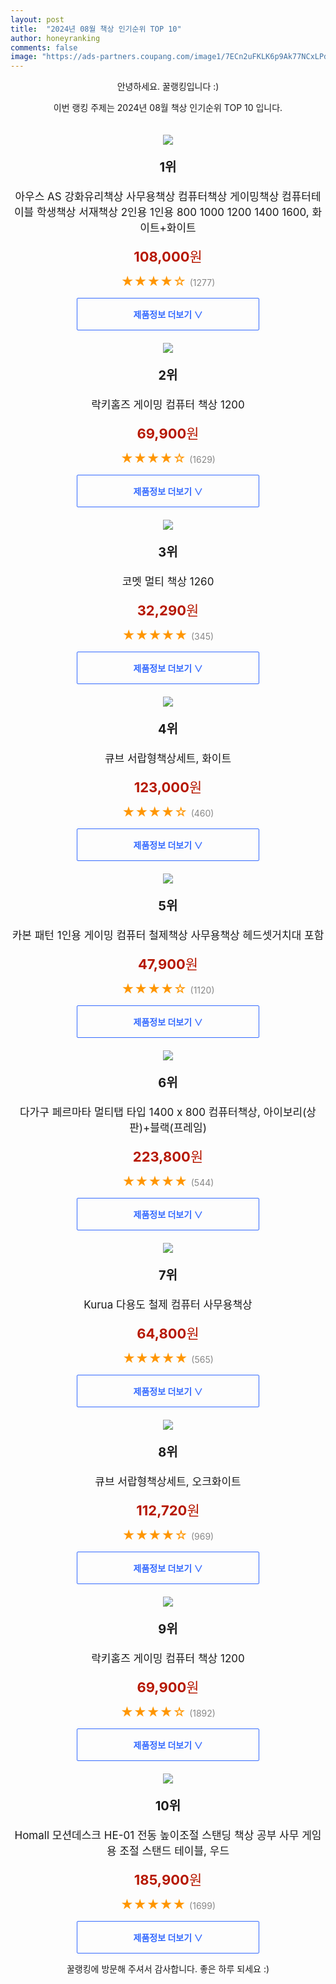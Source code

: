 ```yaml
---
layout: post
title:  "2024년 08월 책상 인기순위 TOP 10"
author: honeyranking
comments: false
image: "https://ads-partners.coupang.com/image1/7ECn2uFKLK6p9Ak77NCxLPdxx2kCyl2lrX0OFKeGnPmi3NhWqMvAtiupO8iOqEubVLzjxYGzc_EVHkWaFga8T79iTtBn_3hL38YxuPqCtUNxJ_6Fl0p-az3vuwJdgn2w0o4k9APriZWHDhExEFNyWgvYdKyTmF8o1ukialYAnip-aqNdGMkqocBfvKMSzIH9UC35lhGouyjTPsSaLrQUcDmnFUycHpPDXJFldPMwMQ0bXcMThkU5F2RUT4JmZg9bPl38BYKyyONIy-c0fnJE8jTMsioIzurcx9oupEQvXaP-4rPC1lf3dzMVX-7ty9M="
---
```

<p style="text-align: center;">안녕하세요. 꿀랭킹입니다 :)</p>
<p style="text-align: center;">이번 랭킹 주제는 2024년 08월 책상 인기순위 TOP 10 입니다.</p><center><img src="https://ads-partners.coupang.com/image1/7ECn2uFKLK6p9Ak77NCxLPdxx2kCyl2lrX0OFKeGnPmi3NhWqMvAtiupO8iOqEubVLzjxYGzc_EVHkWaFga8T79iTtBn_3hL38YxuPqCtUNxJ_6Fl0p-az3vuwJdgn2w0o4k9APriZWHDhExEFNyWgvYdKyTmF8o1ukialYAnip-aqNdGMkqocBfvKMSzIH9UC35lhGouyjTPsSaLrQUcDmnFUycHpPDXJFldPMwMQ0bXcMThkU5F2RUT4JmZg9bPl38BYKyyONIy-c0fnJE8jTMsioIzurcx9oupEQvXaP-4rPC1lf3dzMVX-7ty9M=" style="margin-top:20px" /></center><p style="text-align: center; font-size: 20px"><b>1위</b></p><p style="text-align: center; font-size: 17px">아우스 AS 강화유리책상 사무용책상 컴퓨터책상 게이밍책상 컴퓨터테이블 학생책상 서재책상 2인용 1인용 800 1000 1200 1400 1600, 화이트+화이트</p><p style="text-align: center;"><span style="color: #b61800; font-size: 22px;"><b>108,000</b>원</span></p><p style="text-align: center;"><span style="color: #ff9600; font-size: 20px;">★★★★☆ </span><span style="color: #878787;">(1277)</span></p><center><a href="https://link.coupang.com/re/AFFSDP?lptag=AF3899140&subid=honeyrank&pageKey=1513166907&itemId=18964887449&vendorItemId=86090691541&traceid=V0-153-77f07f3df102d693&clickBeacon=4c2f5f30-5365-11ef-9f9c-5f06f73491e2%7E3&requestid=20240806050000650305466293&token=31850C%7CMIXED"><div style="font-size: 14px; display: inline-block; padding: 15px 90px; color: #346aff; border-radius: 2px; border: 1px solid #346aff; cursor: pointer;"><b>제품정보 더보기 &or;</b></div></a></center><center><img src="https://ads-partners.coupang.com/image1/6nG-Q-NMpj5qDlLv6uNfFD5Gt4RN7fqraYKeBkq-xR88K2cCabr5mCAZ1RJHSrqQ7qTgaDaufRFEpbV0rQxPMblKoXzR6aU-aYkILZpxQQCOOYrOtxBwanC-kwTkBrzFsOTXTOXAvN_3TdVCyLmYdvsEGR6Au4pND3gPBDMMELOiiKqogb6emRErnBRWypreBtjEhQOryECfllB70gA6HdBufaqYqN-_hj2bN2nI9KsFIb1hP3mbR1Ck09dhlwRLGyOJI4FGLIrcQ1Nj6iO_Szf8YEd-AcGEBTwxJHLVA-0MSy8TW5Hyut8=" style="margin-top:20px" /></center><p style="text-align: center; font-size: 20px"><b>2위</b></p><p style="text-align: center; font-size: 17px">락키홈즈 게이밍 컴퓨터 책상 1200</p><p style="text-align: center;"><span style="color: #b61800; font-size: 22px;"><b>69,900</b>원</span></p><p style="text-align: center;"><span style="color: #ff9600; font-size: 20px;">★★★★☆ </span><span style="color: #878787;">(1629)</span></p><center><a href="https://link.coupang.com/re/AFFSDP?lptag=AF3899140&subid=honeyrank&pageKey=7800192807&itemId=21123338299&vendorItemId=88357854127&traceid=V0-153-c2a68632fa34a5c2&requestid=20240806050000650305466293&token=31850C%7CMIXED"><div style="font-size: 14px; display: inline-block; padding: 15px 90px; color: #346aff; border-radius: 2px; border: 1px solid #346aff; cursor: pointer;"><b>제품정보 더보기 &or;</b></div></a></center><center><img src="https://ads-partners.coupang.com/image1/v_t4ytzNghMEC5V9v6nNliBggGbSGLXJspTO154Ii-oPQhZtR3IPII5NayTU22H13M3EldDhx0REZPv_KDYaSBpxeHO5YDWPqnXEVW1REX5i60kuL2OpUxoOB2SPfuPIyzzuGnxg_BqTCHrYbH8Ds0yT0f794H1sfdWiDsvc3uMPxk_zTbKWoUI9LpEgIAI_ycwLHklNyFFD_veGzihyMWN2hzUeqZOorR4A8A9gB1OoTnJaFXV4cLchxL2i92VtuRvGcdB5gTZtd9nH-xJQo_9vlp8-paha4Q==" style="margin-top:20px" /></center><p style="text-align: center; font-size: 20px"><b>3위</b></p><p style="text-align: center; font-size: 17px">코멧 멀티 책상 1260</p><p style="text-align: center;"><span style="color: #b61800; font-size: 22px;"><b>32,290</b>원</span></p><p style="text-align: center;"><span style="color: #ff9600; font-size: 20px;">★★★★★ </span><span style="color: #878787;">(345)</span></p><center><a href="https://link.coupang.com/re/AFFSDP?lptag=AF3899140&subid=honeyrank&pageKey=1601845545&itemId=2736017012&vendorItemId=70726113215&traceid=V0-153-5984bd165958caa5&requestid=20240806050000650305466293&token=31850C%7CMIXED"><div style="font-size: 14px; display: inline-block; padding: 15px 90px; color: #346aff; border-radius: 2px; border: 1px solid #346aff; cursor: pointer;"><b>제품정보 더보기 &or;</b></div></a></center><center><img src="https://ads-partners.coupang.com/image1/gjMTxm2-IacL3rAwgrKBEBPMtz_ckkW6db02v1DWIzxx1im_cXIHcj0YyDGgM6aFKzpvA0Y7qVJC0qt_Ia0CzYbmajdDwZiNXEDl0Kt63PJsI-tcOhiuund68oXt820xmm2QhR2UNqWqDRgJGF8o0MHzfXsM2xEX3nZMdmo8qwWBGC3XnxQjfzNt1uQkq9T-jHSa5vBrKiDK6rRfTbNOhd7TZ25xMM-xMLf5MMsCZd2XD9VvYBqHewZBO2D3uqykqH1ZhuLWD0NsFAdkapo6ctstGs3qtmjVwKNJzj9TS_MT5no-nIMy" style="margin-top:20px" /></center><p style="text-align: center; font-size: 20px"><b>4위</b></p><p style="text-align: center; font-size: 17px">큐브 서랍형책상세트, 화이트</p><p style="text-align: center;"><span style="color: #b61800; font-size: 22px;"><b>123,000</b>원</span></p><p style="text-align: center;"><span style="color: #ff9600; font-size: 20px;">★★★★☆ </span><span style="color: #878787;">(460)</span></p><center><a href="https://link.coupang.com/re/AFFSDP?lptag=AF3899140&subid=honeyrank&pageKey=128919212&itemId=379824565&vendorItemId=3920103223&traceid=V0-153-263a6e3f28b5eadc&clickBeacon=4c2f5f30-5365-11ef-b9c8-24046ac002dd%7E3&requestid=20240806050000650305466293&token=31850C%7CMIXED"><div style="font-size: 14px; display: inline-block; padding: 15px 90px; color: #346aff; border-radius: 2px; border: 1px solid #346aff; cursor: pointer;"><b>제품정보 더보기 &or;</b></div></a></center><center><img src="https://ads-partners.coupang.com/image1/JsGl0rACL44-itH2JpnN6dt6qbLuzZJiaHGgqMc8R1M8pubwSDIBA5mOvOn1dBZ7bAkhr2Rwhscldz-u6lwSbb7h4cqTgPk3a7M5pgE66Uk9yiUj4b6cNpzEX2t6Epgd4DrGm-2b0tJ70545v2yv_xtpp6Z-BEKfM6IEtwBKJHrlI41YEFCeiVO1nBwDjHWH-hmPbZqHS5Vgqxj48twLqWnS-dpGsUy_HWSeMb8g0E3JCoWq7oHVZDfanR3kHdwteyqK6re28rpQoPeM-qLVGj9u17-AmLQEJYJIhgQ1wm5UzxEQ8hVugDITjQ==" style="margin-top:20px" /></center><p style="text-align: center; font-size: 20px"><b>5위</b></p><p style="text-align: center; font-size: 17px">카본 패턴 1인용 게이밍 컴퓨터 철제책상 사무용책상 헤드셋거치대 포함</p><p style="text-align: center;"><span style="color: #b61800; font-size: 22px;"><b>47,900</b>원</span></p><p style="text-align: center;"><span style="color: #ff9600; font-size: 20px;">★★★★☆ </span><span style="color: #878787;">(1120)</span></p><center><a href="https://link.coupang.com/re/AFFSDP?lptag=AF3899140&subid=honeyrank&pageKey=7757913778&itemId=20913894216&vendorItemId=89395092941&traceid=V0-153-21cdc3372f0ff6d5&requestid=20240806050000650305466293&token=31850C%7CMIXED"><div style="font-size: 14px; display: inline-block; padding: 15px 90px; color: #346aff; border-radius: 2px; border: 1px solid #346aff; cursor: pointer;"><b>제품정보 더보기 &or;</b></div></a></center><center><img src="https://ads-partners.coupang.com/image1/_Qe2pGjNvlu7jJOk_XCzLLBbsDOQC-yKmLqHsIUMrhrMbsogLAYj5x2ugoUKea2yKwp5uvJhpWYKmQRGaUYT9qko5PviTYYSAG9-mWKk-UJhQY43fGPwKNcrfChhbfNQAkApir8dQs3zZYuX2A4eGMuHm4GvoVNqDeuI8rXB5-oUM5sxg5vXYWwkf23nc-jZsD_Ba3Orf8K9wtM2Nw3pZMekDQiK8W1Wmz_s-Up9LihM77JUMxvx6VD0UgdGZQdYKgdMeemlbjI3NM8fNgY17SuSFVlf8ll4lajnojp3rWKiqvO-nnaWgi02ZYndpMY=" style="margin-top:20px" /></center><p style="text-align: center; font-size: 20px"><b>6위</b></p><p style="text-align: center; font-size: 17px">다가구 페르마타 멀티탭 타입 1400 x 800 컴퓨터책상, 아이보리(상판)+블랙(프레임)</p><p style="text-align: center;"><span style="color: #b61800; font-size: 22px;"><b>223,800</b>원</span></p><p style="text-align: center;"><span style="color: #ff9600; font-size: 20px;">★★★★★ </span><span style="color: #878787;">(544)</span></p><center><a href="https://link.coupang.com/re/AFFSDP?lptag=AF3899140&subid=honeyrank&pageKey=177442608&itemId=507448486&vendorItemId=4301010694&traceid=V0-153-3aad051086391019&clickBeacon=4c2f5f30-5365-11ef-a75b-bfc79a616156%7E3&requestid=20240806050000650305466293&token=31850C%7CMIXED"><div style="font-size: 14px; display: inline-block; padding: 15px 90px; color: #346aff; border-radius: 2px; border: 1px solid #346aff; cursor: pointer;"><b>제품정보 더보기 &or;</b></div></a></center><center><img src="https://ads-partners.coupang.com/image1/HHTaRhDNRuoYk2raHLp4G5TXblfOIS6AFfvKlIohf0bRs3QJWiR9ldpIjW9mg7VIo7hiU7wD01nD9o4EzOXOJ34Lr4yRN7sP9X_fW8jY8BcMIFQTNtHPyMOToXhWcIbhYfn_vAM4jbvHiVzY-vcOYW1ZgEH4Xa-G9QLr1zjtnVKhb3xnWzmTK3aVFZGb7aDpnICv66ykKcEWewNh_UJ85LB8AV49h7Q3WqlPPjuSUzVBiUDfAyUrHgG7pjMqA3OPRPfv5vsKz575VniUVOHPdhGyq2QD8Gpn_1UOf5hPMcx-qe0GRsgLDZM=" style="margin-top:20px" /></center><p style="text-align: center; font-size: 20px"><b>7위</b></p><p style="text-align: center; font-size: 17px">Kurua 다용도 철제 컴퓨터 사무용책상</p><p style="text-align: center;"><span style="color: #b61800; font-size: 22px;"><b>64,800</b>원</span></p><p style="text-align: center;"><span style="color: #ff9600; font-size: 20px;">★★★★★ </span><span style="color: #878787;">(565)</span></p><center><a href="https://link.coupang.com/re/AFFSDP?lptag=AF3899140&subid=honeyrank&pageKey=8145221241&itemId=23156552248&vendorItemId=90189369926&traceid=V0-153-6717213e11290224&requestid=20240806050000650305466293&token=31850C%7CMIXED"><div style="font-size: 14px; display: inline-block; padding: 15px 90px; color: #346aff; border-radius: 2px; border: 1px solid #346aff; cursor: pointer;"><b>제품정보 더보기 &or;</b></div></a></center><center><img src="https://ads-partners.coupang.com/image1/tozPbwphmYYsqYXstk1wNCeNNZQ-K7KBdhA04ZIfSPzq36SMDjUs23GcwQmz56UzqYbzLZEwfJ4CTSw6r_Awbs58dkvm8Jp6H6thdrNTq4aLMtah0jlQt60t0-MeSWYnb_omrZP0BDQX3LMZg5qUTkSePPokXbpp_tMSCrRzxweNQoz6i1lxBZ29txwQeOGaWz_T7Do7tzrCLAtidUN0aRJ6JtRfLmkTxvUAx-1fLyeCRWwpdZ_qqBbSm09GfETfp02GWMzct1v2BxSqMAHitzJfeobUgA3CGYh2DoJR7oPmxkWqYxnlOjg=" style="margin-top:20px" /></center><p style="text-align: center; font-size: 20px"><b>8위</b></p><p style="text-align: center; font-size: 17px">큐브 서랍형책상세트, 오크화이트</p><p style="text-align: center;"><span style="color: #b61800; font-size: 22px;"><b>112,720</b>원</span></p><p style="text-align: center;"><span style="color: #ff9600; font-size: 20px;">★★★★☆ </span><span style="color: #878787;">(969)</span></p><center><a href="https://link.coupang.com/re/AFFSDP?lptag=AF3899140&subid=honeyrank&pageKey=128919212&itemId=379824547&vendorItemId=3920103191&traceid=V0-153-263a6e3f28b5eadc&clickBeacon=4c2f5f30-5365-11ef-bb46-bb4a10998d64%7E3&requestid=20240806050000650305466293&token=31850C%7CMIXED"><div style="font-size: 14px; display: inline-block; padding: 15px 90px; color: #346aff; border-radius: 2px; border: 1px solid #346aff; cursor: pointer;"><b>제품정보 더보기 &or;</b></div></a></center><center><img src="https://ads-partners.coupang.com/image1/NVVzUtMxQEiA3U2lNWFNWo8iByVFrdaGWaaoVbRryR_rkHqgQhVMfsqDB2eJge9xmvACw4fvOe0eBrTFzC2flAjKz71Zp5q1tQzqAQnySp3_W90dADdj_SHSBFlJTCj-fsCobEh8x1nYGxPxcVttslLVH2UpxhhHfhPbpqD15WH_nWmVHcpPSo8gDAmiIn4O6zgAY3cSpbGIXk0q5HbveqK0oPq4Cy7-WadUztGAcb95bAskJG316R6gdwxl30W1NuiTj2dqyGB5ghjfYWHRqfHgghS9tuIqXwB8ydOA0zbTg36qb4Y8Ovo=" style="margin-top:20px" /></center><p style="text-align: center; font-size: 20px"><b>9위</b></p><p style="text-align: center; font-size: 17px">락키홈즈 게이밍 컴퓨터 책상 1200</p><p style="text-align: center;"><span style="color: #b61800; font-size: 22px;"><b>69,900</b>원</span></p><p style="text-align: center;"><span style="color: #ff9600; font-size: 20px;">★★★★☆ </span><span style="color: #878787;">(1892)</span></p><center><a href="https://link.coupang.com/re/AFFSDP?lptag=AF3899140&subid=honeyrank&pageKey=7800192807&itemId=21123338301&vendorItemId=88357854119&traceid=V0-153-c2a68632fa34a5c2&requestid=20240806050000650305466293&token=31850C%7CMIXED"><div style="font-size: 14px; display: inline-block; padding: 15px 90px; color: #346aff; border-radius: 2px; border: 1px solid #346aff; cursor: pointer;"><b>제품정보 더보기 &or;</b></div></a></center><center><img src="https://ads-partners.coupang.com/image1/pKYcQzR_OAZpm6jlpIVH8ITjgvQZffwwvkkiuQ1DB5ZRaFxe68aM8Y6TwtdKMFa4j88kUt3mkwLUERcIOwy7eeE9FSPV2pXP4fnubfGCVaHkGeE8XinAKAjEx93krlnqU-Em2Zv9dPu6jynDICzBYtsGa3OWkldnx-_Q3jY0avdcd5xq8dKStfhNjdCekcTbdplmhqUbiSzN5TEEUI4VXupnLUeDt2HFgnziojeUJ0QEuZIZRSMzBi68SRNUZ_Ur_GKS__QvAi0A159Bcv2W5f0J659MhkaP2pn_-KsMbAUi9-ZrObUZySgfGTXQeQ==" style="margin-top:20px" /></center><p style="text-align: center; font-size: 20px"><b>10위</b></p><p style="text-align: center; font-size: 17px">Homall 모션데스크 HE-01 전동 높이조절 스탠딩 책상 공부 사무 게임용 조절 스탠드 테이블, 우드</p><p style="text-align: center;"><span style="color: #b61800; font-size: 22px;"><b>185,900</b>원</span></p><p style="text-align: center;"><span style="color: #ff9600; font-size: 20px;">★★★★★ </span><span style="color: #878787;">(1699)</span></p><center><a href="https://link.coupang.com/re/AFFSDP?lptag=AF3899140&subid=honeyrank&pageKey=7744390958&itemId=20843876300&vendorItemId=87911494394&traceid=V0-153-0ddb3e0a8b630a82&clickBeacon=4c2f5f30-5365-11ef-8480-7ec06a1a628b%7E3&requestid=20240806050000650305466293&token=31850C%7CMIXED"><div style="font-size: 14px; display: inline-block; padding: 15px 90px; color: #346aff; border-radius: 2px; border: 1px solid #346aff; cursor: pointer;"><b>제품정보 더보기 &or;</b></div></a></center><p style="text-align: center;">꿀랭킹에 방문해 주셔서 감사합니다. 좋은 하루 되세요 :)</p>